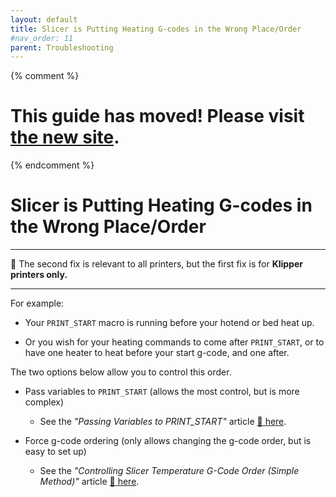 ```yaml
---
layout: default
title: Slicer is Putting Heating G-codes in the Wrong Place/Order
#nav_order: 11
parent: Troubleshooting
---
```

{% comment %} 
# This guide has moved! Please visit [the new site](https://andrewellis93.github.io/Print-Tuning-Guide/).
{% endcomment %}
# Slicer is Putting Heating G-codes in the Wrong Place/Order
---
:dizzy: The second fix is relevant to all printers, but the first fix is for **Klipper printers only.**

---

For example:

- Your `PRINT_START` macro is running before your hotend or bed heat up. 

- Or you wish for your heating commands to come after `PRINT_START`, or to have one heater to heat before your start g-code, and one after.

The two options below allow you to control this order.

- Pass variables to `PRINT_START` (allows the most control, but is more complex)
    - See the *"Passing Variables to PRINT_START"* article 
    [:page_facing_up: here](../passing_slicer_variables.md).

- Force g-code ordering (only allows changing the g-code order, but is easy to set up)

    - See the *"Controlling Slicer Temperature G-Code Order (Simple Method)"* article [:page_facing_up: here](../controlling_slicer_g-code_order.md).

